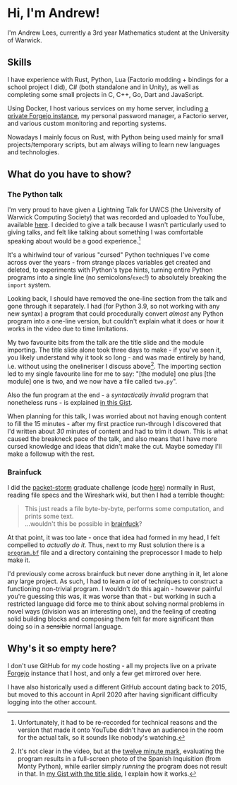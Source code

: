 # Hi, I'm Andrew!

I'm Andrew Lees, currently a 3rd year Mathematics student at the University of Warwick.

## Skills

I have experience with Rust, Python, Lua (Factorio modding + bindings for a school project I did),
C# (both standalone and in Unity), as well as completing some small projects in C, C++, Go, Dart and
JavaScript.

Using Docker, I host various services on my home server, including [a private Forgejo instance](#whys-it-so-empty-here),
my personal password manager, a Factorio server, and various custom monitoring and reporting systems.

Nowadays I mainly focus on Rust, with Python being used mainly for small projects/temporary scripts,
but am always willing to learn new languages and technologies.

## What do you have to show?

### The Python talk

I'm very proud to have given a Lightning Talk for UWCS (the University of Warwick Computing Society)
that was recorded and uploaded to YouTube, available [here](https://www.youtube.com/watch?v=t863QfAOmlY).
I decided to give a talk because I wasn't particularly used to giving talks, and felt like talking about
something I was comfortable speaking about would be a good experience.[^1]

It's a whirlwind tour of various "cursed" Python techniques I've come across over the years - from
strange places variables get created and deleted, to experiments with Python's type hints, turning
entire Python programs into a single line (no semicolons/`exec`!) to absolutely breaking the `import` system.

Looking back, I should have removed the one-line section from the talk and gone through it separately.
I had (for Python 3.9, so not working with any new syntax) a program that could procedurally convert _almost_
any Python program into a one-line version, but couldn't explain what it does or how it works in the video
due to time limitations.

My two favourite bits from the talk are the title slide and the module importing. The title slide alone took
three days to make - if you've seen it, you likely understand why it took so long - and was made entirely by
hand, i.e. without using the onelineriser I discuss above[^2]. The importing section led to my single favourite
line for me to say: "[the module] one plus [the module] one is two, and we now have a file called `two.py`".

Also the fun program at the end - a _syntactically invalid_ program that nonetheless runs - is explained
[in this Gist](https://gist.github.com/a-n-d-r-e-w-l/9f09b901a879bad5cc46d0c9607201d9).

When planning for this talk, I was worried about not having enough content to fill the 15 minutes - after my first
practice run-through I discovered that I'd written about _30_ minutes of content and had to trim it down.
This is what caused the breakneck pace of the talk, and also means that I have more cursed knowledge and ideas
that didn't make the cut. Maybe someday I'll make a followup with the rest.

[^1]: Unfortunately, it had to be re-recorded for technical reasons and the version that made it onto YouTube
didn't have an audience in the room for the actual talk, so it sounds like nobody's watching.

[^2]: It's not clear in the video, but at the [twelve minute mark](https://youtu.be/t863QfAOmlY?t=720), evaluating
the program results in a full-screen photo of the Spanish Inquisition (from Monty Python), while earlier simply
_running_ the program does not result in that. In [my Gist with the title slide](https://gist.github.com/a-n-d-r-e-w-l/c3fd7067debe512d8b02ca70ae712871),
I explain how it works.

### Brainfuck

I did the [packet-storm](https://www.coretechsec.com/operation-packet-storm) graduate challenge
(code [here](https://github.com/a-n-d-r-e-w-l/packet-storm)) normally in Rust, reading file specs and the
Wireshark wiki, but then I had a terrible thought:

> This just reads a file byte-by-byte, performs some computation, and prints some text.\
> ...wouldn't this be possible in [brainfuck](https://en.wikipedia.org/wiki/Brainfuck)?

At that point, it was too late - once that idea had formed in my head, I felt compelled to _actually do it_.
Thus, next to my Rust solution there is a [`program.bf`](https://github.com/a-n-d-r-e-w-l/packet-storm/blob/main/program.bf)
file and a directory containing the preprocessor I made to help make it.

I'd previously come across brainfuck but never done anything in it, let alone any large project.
As such, I had to learn _a lot_ of techniques to construct a functioning non-trivial program.
I wouldn't do this again - however painful you're guessing this was, it was worse than that -
but working in such a restricted language did force me to think about solving normal problems in
novel ways (division was an interesting one), and the feeling of creating solid building blocks
and composing them felt far more significant than doing so in a ~~sensible~~ normal language.

## Why's it so empty here?

I don't use GitHub for my code hosting - all my projects live on a private
[Forgejo](https://forgejo.org/) instance that I host, and only a few get mirrored over here.

I have also historically used a different GitHub account dating back to 2015, but moved to
this account in April 2020 after having significant difficulty logging into the other account.
